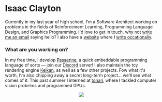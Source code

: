 # Isaac Clayton
Currently in my last year of high school, I'm a Software Architect working on problems in the fields of Reinforcement Learning, Programming Language Design, and Graphics Programming. I'd love to get in touch, why not [write me an email](mailto:hello@slightknack.dev) saying hello? I also have a [website](https://slightknack.dev) where I [write occationally](https://www.slightknack.dev/blog).

### What are you working on?
In my free time, I develop [Passerine](https://github.com/vrtbl/passerine), a quick embeddable programming language of sorts — join our [Discord](https://discord.gg/yMhUyhw) server! I also maintain the toy rendering engine [Keikan](https://github.com/slightknack/keikan), as well as a few other projects. Fow what it's worth, I'm also chipping away a secret long-term project... we'll see what comes of it. This past summer I interned at [tonari](https://tonari.no), where I tackled computer vision probelms and programmed GPUs.

<p align="center">
    <img src="https://github-readme-stats.vercel.app/api?username=slightknack&show_icons=true&title_color=5ed6fe&icon_color=fa7fac&text_color=c7c7c7&bg_color=161616&hide=stars,issues,prs&hide_border=true&hide_rank=true&include-all-commits=true&custom_title=𝚀𝚞𝚊𝚕𝚒𝚝𝚢%20𝙲𝚘𝚖𝚖𝚒𝚝𝚜%20made%20this%20year:">
</p>
